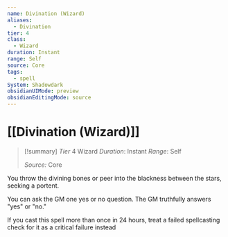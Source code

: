 ```yaml
---
name: Divination (Wizard)
aliases:
  - Divination
tier: 4
class:
  - Wizard
duration: Instant
range: Self
source: Core
tags:
  - spell
System: Shadowdark
obsidianUIMode: preview
obsidianEditingMode: source
---
```








 # [[Divination (Wizard)]]

>[!summary]
> *Tier* 4
> Wizard
> *Duration*: Instant
> *Range*: Self
> 
> *Source:* Core

You throw the divining bones or peer into the blackness between the stars, seeking a portent. 

You can ask the GM one yes or no question. The GM truthfully answers "yes" or "no." 

If you cast this spell more than once in 24 hours, treat a failed spellcasting check for it as a critical failure instead
